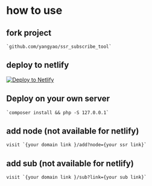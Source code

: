 # how to use

## fork project

    `github.com/yangyao/ssr_subscribe_tool`

## deploy to netlify 

[![Deploy to Netlify](https://www.netlify.com/img/deploy/button.svg)](https://app.netlify.com/start/deploy?repository=https://github.com/yangyao/ssr_subscribe_tool)

## Deploy on your own server
    
    `composer install && php -S 127.0.0.1`

## add node (not available for netlify)

    visit `{your domain link }/add?node={your ssr link}`
    
## add sub (not available for netlify)

    visit `{your domain link }/sub?link={your sub link}`

